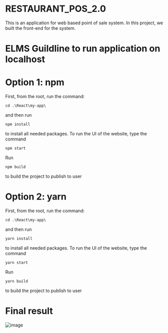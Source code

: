 # RESTAURANT_POS_2.0
This is an application for web based point of sale system. In this project, we built the front-end for the system.

# ELMS Guildline  to  run  application  on  localhost
# Option 1: npm
First, from the root, run the command:
```
cd .\React\my-app\
```
and then run
```
npm install
```
to install all needed packages.
To run the UI of the website, type the command
```
npm start
```
Run 
```
npm build
```
to build the project to publish to user
# Option 2: yarn
First, from the root, run the command:
```
cd .\React\my-app\
```
and then run
```
yarn install
```
to install all needed packages.
To run the UI of the website, type the command
```
yarn start
```
Run 
```
yarn build
```
to build the project to publish to user
# Final result

![image](https://user-images.githubusercontent.com/55391896/140681420-69375a8b-fa88-426f-a509-53dce2f42c6e.png)

